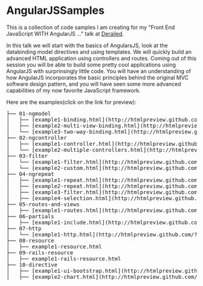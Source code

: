 AngularJSSamples
================

This is a collection of code samples I am creating for my "Front End JavaScript WITH AngularJS ..." talk at [Derailed](http://www.meetup.com/DeRailed/events/103389992/).

In this talk we will start with the basics of AngularsJS, look at the databinding model directives and using templates. We will quickly build an advanced HTML application using controllers and routes. Coming out of this session you will be able to build some pretty cool applications using AngularJS with surprinsingly little code. You will have an understanding of how AngularJS incorporates the basic principles behind the original MVC software design pattern, and you will have seen some more advanced capabilities of my now favorite JavaScript framework.

Here are the examples(click on the link for preview):

<pre>
├── 01-ngmodel
│   ├── [example1-binding.html](http://htmlpreview.github.com/?https://github.com/danielwanja/AngularJSSamples/blob/master/01-ngmodel/example1-binding.html)
│   ├── [example2-multi-view-binding.html](http://htmlpreview.github.com/?https://github.com/danielwanja/AngularJSSamples/blob/master/01-ngmodel/example2-multi-view-binding.html)
│   └── [example3-two-way-binding.html](http://htmlpreview.github.com/?https://github.com/danielwanja/AngularJSSamples/blob/master/01-ngmodel/example3-two-way-binding.html)
├── 02-ngcontroller
│   ├── [example1-controller.html](http://htmlpreview.github.com/?https://github.com/danielwanja/AngularJSSamples/blob/master/02-ngcontroller/example1-controller.html)
│   └── [example2-multiple-controllers.html](http://htmlpreview.github.com/?https://github.com/danielwanja/AngularJSSamples/blob/master/02-ngcontroller/example2-multiple-controllers.html)
├── 03-filter
│   └── [example1-filter.html](http://htmlpreview.github.com/?https://github.com/danielwanja/AngularJSSamples/blob/master/02-ngcontroller/example1-filter.html)
│   └── [example2-custom.html](http://htmlpreview.github.com/?https://github.com/danielwanja/AngularJSSamples/blob/master/02-ngcontroller/example2-custom.html)
├── 04-ngrepeat
│   ├── [example1-repeat.html](http://htmlpreview.github.com/?https://github.com/danielwanja/AngularJSSamples/blob/master/04-ngrepeat/example1-repeat.html)
│   ├── [example2-repeat.html](http://htmlpreview.github.com/?https://github.com/danielwanja/AngularJSSamples/blob/master/04-ngrepeat/example2-repeat.html)
│   ├── [example3-filter.html](http://htmlpreview.github.com/?https://github.com/danielwanja/AngularJSSamples/blob/master/04-ngrepeat/example3-filter.html)
│   ├── [example4-selection.html](http://htmlpreview.github.com/?https://github.com/danielwanja/AngularJSSamples/blob/master/04-ngrepeat/example4-selection.html)
├── 05-routes-and-views
│   ├── [example1-routes.html](http://htmlpreview.github.com/?https://github.com/danielwanja/AngularJSSamples/blob/master/05-routes-and-views/example1-routes.html)
├── 06-partials
│   ├── [example1-include.html](http://htmlpreview.github.com/?https://github.com/danielwanja/AngularJSSamples/blob/master/06-partials/example1-include.html)
├── 07-http
│   └── [example1-http.html](http://htmlpreview.github.com/?https://github.com/danielwanja/AngularJSSamples/blob/master/07-http/example1-http.html)
├── 08-resource
│   ├── example1-resource.html
├── 09-rails-resource
│   ├── example1-rails-resource.html
├── 10-directive
│   ├── [example1-ui-bootstrap.html](http://htmlpreview.github.com/?https://github.com/danielwanja/AngularJSSamples/blob/master/10-directive/example1-ui-bootstrap.html)
│   ├── [example2-chart.html](http://htmlpreview.github.com/?https://github.com/danielwanja/AngularJSSamples/blob/master/10-directive/example2-chart.html)
</pre>
